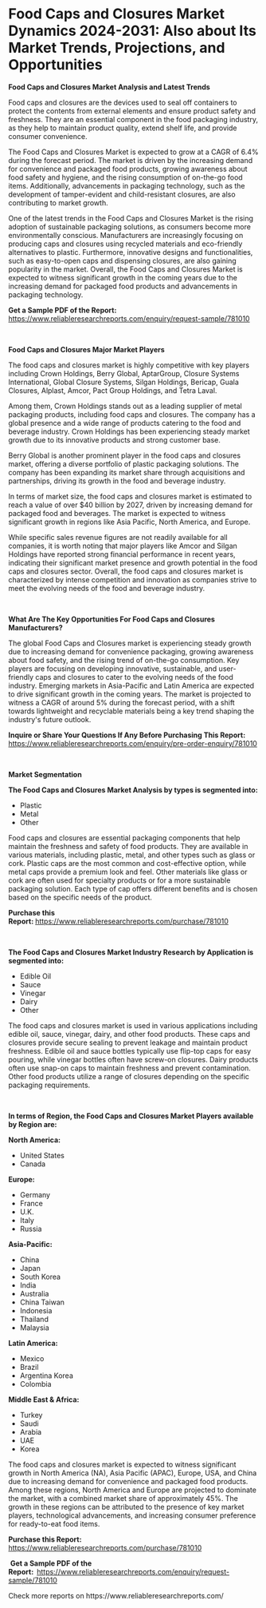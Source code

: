 <p><h1>Food Caps and Closures Market Dynamics 2024-2031: Also about Its Market Trends, Projections, and Opportunities</h1></p><p><strong>Food Caps and Closures Market Analysis and Latest Trends</strong></p>
<p><p>Food caps and closures are the devices used to seal off containers to protect the contents from external elements and ensure product safety and freshness. They are an essential component in the food packaging industry, as they help to maintain product quality, extend shelf life, and provide consumer convenience.</p><p>The Food Caps and Closures Market is expected to grow at a CAGR of 6.4% during the forecast period. The market is driven by the increasing demand for convenience and packaged food products, growing awareness about food safety and hygiene, and the rising consumption of on-the-go food items. Additionally, advancements in packaging technology, such as the development of tamper-evident and child-resistant closures, are also contributing to market growth.</p><p>One of the latest trends in the Food Caps and Closures Market is the rising adoption of sustainable packaging solutions, as consumers become more environmentally conscious. Manufacturers are increasingly focusing on producing caps and closures using recycled materials and eco-friendly alternatives to plastic. Furthermore, innovative designs and functionalities, such as easy-to-open caps and dispensing closures, are also gaining popularity in the market. Overall, the Food Caps and Closures Market is expected to witness significant growth in the coming years due to the increasing demand for packaged food products and advancements in packaging technology.</p></p>
<p><strong>Get a Sample PDF of the Report:&nbsp;</strong> <a href="https://www.reliableresearchreports.com/enquiry/request-sample/781010">https://www.reliableresearchreports.com/enquiry/request-sample/781010</a></p>
<p>&nbsp;</p>
<p><strong>Food Caps and Closures Major Market Players</strong></p>
<p><p>The food caps and closures market is highly competitive with key players including Crown Holdings, Berry Global, AptarGroup, Closure Systems International, Global Closure Systems, Silgan Holdings, Bericap, Guala Closures, Alplast, Amcor, Pact Group Holdings, and Tetra Laval. </p><p>Among them, Crown Holdings stands out as a leading supplier of metal packaging products, including food caps and closures. The company has a global presence and a wide range of products catering to the food and beverage industry. Crown Holdings has been experiencing steady market growth due to its innovative products and strong customer base.</p><p>Berry Global is another prominent player in the food caps and closures market, offering a diverse portfolio of plastic packaging solutions. The company has been expanding its market share through acquisitions and partnerships, driving its growth in the food and beverage industry.</p><p>In terms of market size, the food caps and closures market is estimated to reach a value of over $40 billion by 2027, driven by increasing demand for packaged food and beverages. The market is expected to witness significant growth in regions like Asia Pacific, North America, and Europe.</p><p>While specific sales revenue figures are not readily available for all companies, it is worth noting that major players like Amcor and Silgan Holdings have reported strong financial performance in recent years, indicating their significant market presence and growth potential in the food caps and closures sector. Overall, the food caps and closures market is characterized by intense competition and innovation as companies strive to meet the evolving needs of the food and beverage industry.</p></p>
<p>&nbsp;</p>
<p><strong>What Are The Key Opportunities For Food Caps and Closures Manufacturers?</strong></p>
<p><p>The global Food Caps and Closures market is experiencing steady growth due to increasing demand for convenience packaging, growing awareness about food safety, and the rising trend of on-the-go consumption. Key players are focusing on developing innovative, sustainable, and user-friendly caps and closures to cater to the evolving needs of the food industry. Emerging markets in Asia-Pacific and Latin America are expected to drive significant growth in the coming years. The market is projected to witness a CAGR of around 5% during the forecast period, with a shift towards lightweight and recyclable materials being a key trend shaping the industry's future outlook.</p></p>
<p><strong>Inquire or Share Your Questions If Any Before Purchasing This Report:</strong> <a href="https://www.reliableresearchreports.com/enquiry/pre-order-enquiry/781010">https://www.reliableresearchreports.com/enquiry/pre-order-enquiry/781010</a></p>
<p>&nbsp;</p>
<p><strong>Market Segmentation</strong></p>
<p><strong>The Food Caps and Closures Market Analysis by types is segmented into:</strong></p>
<p><ul><li>Plastic</li><li>Metal</li><li>Other</li></ul></p>
<p><p>Food caps and closures are essential packaging components that help maintain the freshness and safety of food products. They are available in various materials, including plastic, metal, and other types such as glass or cork. Plastic caps are the most common and cost-effective option, while metal caps provide a premium look and feel. Other materials like glass or cork are often used for specialty products or for a more sustainable packaging solution. Each type of cap offers different benefits and is chosen based on the specific needs of the product.</p></p>
<p><strong>Purchase this Report:&nbsp;</strong><a href="https://www.reliableresearchreports.com/purchase/781010">https://www.reliableresearchreports.com/purchase/781010</a></p>
<p>&nbsp;</p>
<p><strong>The Food Caps and Closures Market Industry Research by Application is segmented into:</strong></p>
<p><ul><li>Edible Oil</li><li>Sauce</li><li>Vinegar</li><li>Dairy</li><li>Other</li></ul></p>
<p><p>The food caps and closures market is used in various applications including edible oil, sauce, vinegar, dairy, and other food products. These caps and closures provide secure sealing to prevent leakage and maintain product freshness. Edible oil and sauce bottles typically use flip-top caps for easy pouring, while vinegar bottles often have screw-on closures. Dairy products often use snap-on caps to maintain freshness and prevent contamination. Other food products utilize a range of closures depending on the specific packaging requirements.</p></p>
<p>&nbsp;</p>
<p><strong>In terms of Region, the Food Caps and Closures Market Players available by Region are:</strong></p>
<p>
    <p> <strong> North America: </strong>
        <ul>
            <li>United States</li>
            <li>Canada</li>
        </ul>
        </p> 
    <p> <strong> Europe: </strong>
        <ul>
            <li>Germany</li>
            <li>France</li>
            <li>U.K.</li>
            <li>Italy</li>
            <li>Russia</li>
        </ul>
        </p> 
    <p> <strong> Asia-Pacific: </strong>
        <ul>
            <li>China</li>
            <li>Japan</li>
            <li>South Korea</li>
            <li>India</li>
            <li>Australia</li>
            <li>China Taiwan</li>
            <li>Indonesia</li>
            <li>Thailand</li>
            <li>Malaysia</li>
        </ul>
        </p> 
    <p> <strong> Latin America: </strong>
        <ul>
            <li>Mexico</li>
            <li>Brazil</li>
            <li>Argentina Korea</li>
            <li>Colombia</li>
        </ul>
        </p> 
    <p> <strong> Middle East & Africa: </strong>
        <ul>
            <li>Turkey</li>
            <li>Saudi</li>
            <li>Arabia</li>
            <li>UAE</li>
            <li>Korea</li>
        </ul>
    </p>
    </p>
<p><p>The food caps and closures market is expected to witness significant growth in North America (NA), Asia Pacific (APAC), Europe, USA, and China due to increasing demand for convenience and packaged food products. Among these regions, North America and Europe are projected to dominate the market, with a combined market share of approximately 45%. The growth in these regions can be attributed to the presence of key market players, technological advancements, and increasing consumer preference for ready-to-eat food items.</p></p>
<p><strong>Purchase this Report: </strong><a href="https://www.reliableresearchreports.com/purchase/781010">https://www.reliableresearchreports.com/purchase/781010</a></p>
<p>&nbsp;<strong>Get a Sample PDF of the Report:&nbsp;&nbsp;</strong><a href="https://www.reliableresearchreports.com/enquiry/request-sample/781010">https://www.reliableresearchreports.com/enquiry/request-sample/781010</a></p>
<p><strong></strong></p>
<p>Check more reports on https://www.reliableresearchreports.com/</p>